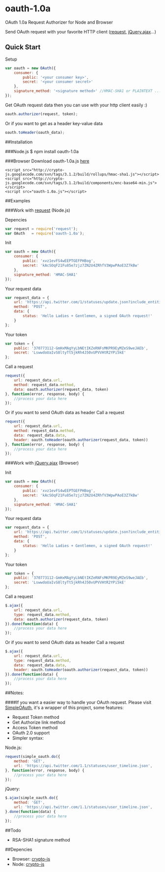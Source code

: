 oauth-1.0a
==========

OAuth 1.0a Request Authorizer for Node and Browser

Send OAuth request with your favorite HTTP client ([request](https://github.com/mikeal/request), [jQuery.ajax](http://api.jquery.com/jQuery.ajax/)...)

## Quick Start

Setup
```js
var oauth = new OAuth({
    consumer: {
        public: '<your consumer key>',
        secret: '<your consumer secret>'
    },
    signature_method: '<signature method>' //HMAC-SHA1 or PLAINTEXT ...
});
```

Get OAuth request data then you can use with your http client easily :)
```js
oauth.authorizer(request, token);
```

Or if you want to get as a header key-value data
```js
oauth.toHeader(oauth_data);
```


##Installation

###Node.js
    $ npm install oauth-1.0a
    
###Browser
Download oauth-1.0a.js [here](https://github.com/joeddo/oauth-1.0a)

    <script src="http://crypto-js.googlecode.com/svn/tags/3.1.2/build/rollups/hmac-sha1.js"></script>
    <script src="http://crypto-js.googlecode.com/svn/tags/3.1.2/build/components/enc-base64-min.js"></script>
    <script src="oauth-1.0a.js"></script>

##Examples

###Work with [request](https://github.com/mikeal/request) (Node.js)

Depencies

```js
var request = require('request');
var OAuth   = require('oauth-1.0a');
```

Init
```js
var oauth = new OAuth({
    consumer: {
        public: 'xvz1evFS4wEEPTGEFPHBog',
        secret: 'kAcSOqF21Fu85e7zjz7ZN2U4ZRhfV3WpwPAoE3Z7kBw'
    },
    signature_method: 'HMAC-SHA1'
});
```

Your request data
```js
var request_data = {
	url: 'https://api.twitter.com/1/statuses/update.json?include_entities=true',
    method: 'POST',
    data: {
        status: 'Hello Ladies + Gentlemen, a signed OAuth request!'
    }
};
```

Your token
```js
var token = {
    public: '370773112-GmHxMAgYyLbNEtIKZeRNFsMKPR9EyMZeS9weJAEb',
    secret: 'LswwdoUaIvS8ltyTt5jkRh4J50vUPVVHtR2YPi5kE'
};
```

Call a request

```js
request({
	url: request_data.url,
	method: request_data.method,
	data: oauth.authorizer(request_data, token)
}, function(error, response, body) {
	//process your data here
});
```

Or if you want to send OAuth data as header
Call a request

```js
request({
	url: request_data.url,
	method: request_data.method,
	data: request_data.data,
	header: oauth.toHeader(oauth.authorizer(request_data, token))
}, function(error, response, body) {
	//process your data here
});
```

###Work with [jQuery.ajax](http://api.jquery.com/jQuery.ajax/) (Browser)

Init
```js
var oauth = new OAuth({
    consumer: {
        public: 'xvz1evFS4wEEPTGEFPHBog',
        secret: 'kAcSOqF21Fu85e7zjz7ZN2U4ZRhfV3WpwPAoE3Z7kBw'
    },
    signature_method: 'HMAC-SHA1'
});
```

Your request data
```js
var request_data = {
	url: 'https://api.twitter.com/1/statuses/update.json?include_entities=true',
    method: 'POST',
    data: {
        status: 'Hello Ladies + Gentlemen, a signed OAuth request!'
    }
};
```

Your token
```js
var token = {
    public: '370773112-GmHxMAgYyLbNEtIKZeRNFsMKPR9EyMZeS9weJAEb',
    secret: 'LswwdoUaIvS8ltyTt5jkRh4J50vUPVVHtR2YPi5kE'
};
```

Call a request

```js
$.ajax({
	url: request_data.url,
	type: request_data.method,
	data: oauth.authorizer(request_data, token)
}).done(function(data) {
	//process your data here
});
```

Or if you want to send OAuth data as header
Call a request

```js
$.ajax({
	url: request_data.url,
	type: request_data.method,
	data: request_data.data,
	header: oauth.toHeader(oauth.authorizer(request_data, token))
}).done(function(data) {
	//process your data here
});
```
##Notes:

####If you want a easier way to handle your OAuth request. Please visit [SimpleOAuth](https://github.com/joeddo/SimpleOAuth), it's a wrapper of this project, some features:
* Request Token method
* Get Authorize link method
* Access Token method
* OAuth 2.0 support
* Simpler syntax:

Node.js:

```js
request(simple_oauth.do({
    method: 'GET',
    url: 'https://api.twitter.com/1.1/statuses/user_timeline.json',
}, function(error, response, body) {
	//process your data here
});
```

jQuery:

```js
$.ajax(simple_oauth.do({
    method: 'GET',
    url: 'https://api.twitter.com/1.1/statuses/user_timeline.json',
}.done(function(data) {
	//process your data here
});
```

##Todo
* RSA-SHA1 signature method

##Depencies
* Browser: [crypto-js](https://code.google.com/p/crypto-js/)
* Node: [crypto-js](https://github.com/evanvosberg/crypto-js)